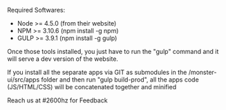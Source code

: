 Required Softwares:
- Node >= 4.5.0 (from their website)
- NPM >= 3.10.6 (npm install -g npm)
- GULP >= 3.9.1 (npm install -g gulp)

Once those tools installed, you just have to run the "gulp" command and it will serve a dev version of the website.

If you install all the separate apps via GIT as submodules in the /monster-ui/src/apps folder and then run "gulp build-prod", all the apps code (JS/HTML/CSS) will be concatenated together and minified

Reach us at #2600hz for Feedback
